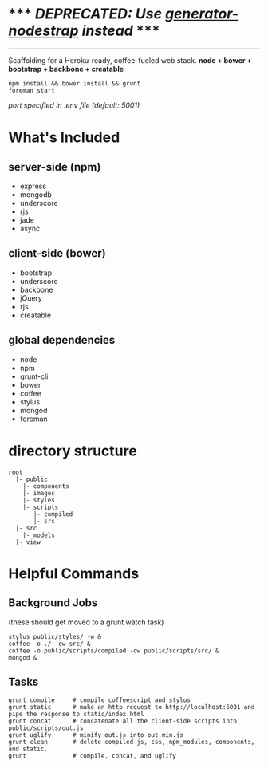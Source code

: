 # *** *DEPRECATED: Use [generator-nodestrap](https://github.com/RaineOrShine/generator-nodestrap) instead* ***

---

Scaffolding for a Heroku-ready, coffee-fueled web stack.
**node + bower + bootstrap + backbone + creatable**

    npm install && bower install && grunt
    foreman start

*port specified in .env file (default: 5001)*

# What's Included
## server-side (npm)

* express
* mongodb
* underscore
* rjs
* jade
* async

## client-side (bower)

* bootstrap
* underscore
* backbone
* jQuery
* rjs
* creatable

## global dependencies

* node
* npm
* grunt-cli
* bower
* coffee
* stylus
* mongod
* foreman

# directory structure

    root
      |- public
        |- components
        |- images
        |- styles
        |- scripts
           |- compiled
           |- src
      |- src
        |- models
      |- view

# Helpful Commands
## Background Jobs
(these should get moved to a grunt watch task)

    stylus public/styles/ -w &
    coffee -o ./ -cw src/ &
    coffee -o public/scripts/compiled -cw public/scripts/src/ &
    mongod &

## Tasks

    grunt compile     # compile coffeescript and stylus
    grunt static      # make an http request to http://localhost:5001 and pipe the response to static/index.html
    grunt concat      # concatenate all the client-side scripts into public/scripts/out.js
    grunt uglify      # minify out.js into out.min.js
    grunt clean       # delete compiled js, css, npm_modules, components, and static.
    grunt             # compile, concat, and uglify

